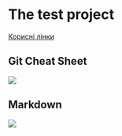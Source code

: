 # **The test project**

[Корисні лінки](https://docs.google.com/spreadsheets/d/1ZH1ksE1yyGsfA3IDhI6xlqkhAgO0nYwTVnjaWmWt5qk/edit#gid=849970141)

## **Git Cheat Sheet**

![](https://github.com/Vitaliy-31/switch-ua/blob/main/img/git-cheat-sheet.png)

## **Markdown**

![](https://github.com/Vitaliy-31/switch-ua/blob/main/img/markdown.png)